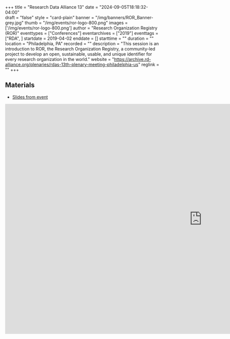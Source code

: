 +++
title = "Research Data Alliance 13" 
date = "2024-09-05T18:18:32-04:00"  
draft = "false" 
style = "card-plain" 
banner = "/img/banners/ROR_Banner-grey.jpg" 
thumb = "/img/events/ror-logo-800.png" 
images = ['/img/events/ror-logo-800.png']
author = "Research Organization Registry (ROR)" 
eventtypes = ["Conferences"]
eventarchives = ["2019"]
eventtags = ["RDA", ]
startdate = 2019-04-02
enddate = []
starttime = ""
duration = ""
location = "Philadelphia, PA"
recorded = ""
description = "This session is an introduction to ROR, the Research Organization Registry, a community-led project to develop an open, sustainable, usable, and unique identifier for every research organization in the world."
website = "https://archive.rd-alliance.org/plenaries/rdas-13th-plenary-meeting-philadelphia-us"
reglink = ""
+++

## Materials 

- [Slides from event](https://docs.google.com/presentation/d/1tM_856ePpQH__nauX1N1-KnQQ3KPqnBsdr-LfnCWyP8/pub?start=false&loop=false&delayms=3000)

<iframe src="https://docs.google.com/presentation/d/1tM_856ePpQH__nauX1N1-KnQQ3KPqnBsdr-LfnCWyP8/embed?start=false&loop=false&delayms=3000" frameborder="0" width="1280" height="749" allowfullscreen="true" mozallowfullscreen="true" webkitallowfullscreen="true"></iframe>


